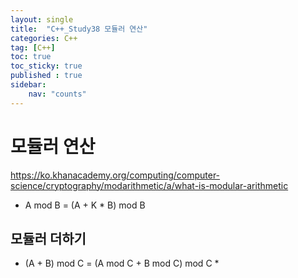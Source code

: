 ```yaml
---
layout: single
title:  "C++_Study38 모듈러 연산"
categories: C++
tag: [C++]
toc: true
toc_sticky: true
published : true
sidebar:
    nav: "counts"  
---
```


# 모듈러 연산

<https://ko.khanacademy.org/computing/computer-science/cryptography/modarithmetic/a/what-is-modular-arithmetic>


*  A  mod B = (A + K * B)  mod  B 

## 모듈러 더하기

*  (A + B) mod C = (A mod C + B mod C) mod C
    * 

